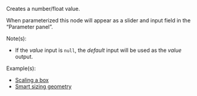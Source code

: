 Creates a number/float value.

When parameterized this node will appear as a slider and input field in the “Parameter panel”.

Note(s):



* If the _value_ input is `null`, the _default_ input will be used as the _value_ output.

Example(s):



* [Scaling a box](https://creator.trimble.com/graph?assetURI=whp:2b2bfb2f-ffeb-4cd3-ae15-fe1f0b59cf33&version=latest)
* [Smart sizing geometry](https://creator.trimble.com/graph?assetURI=whp:b783bdc2-5bea-49b6-b68e-a7eabee7993c&version=latest)